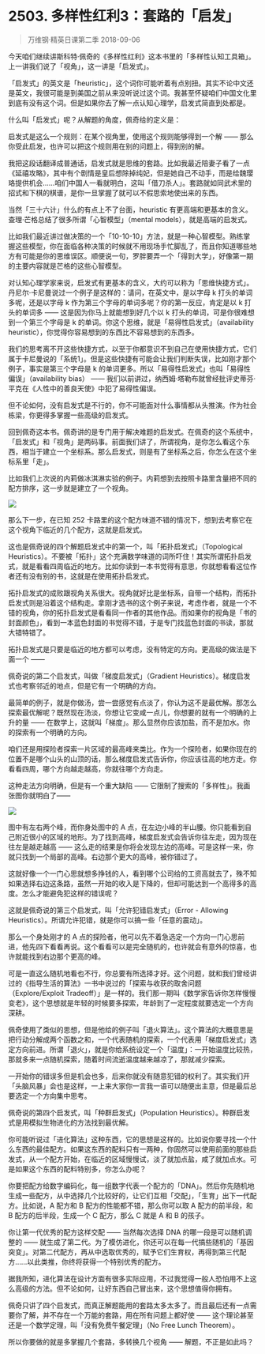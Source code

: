 # 2503. 多样性红利3：套路的「启发」
> 万维钢·精英日课第二季
2018-09-06

今天咱们继续讲斯科特·佩奇的《多样性红利》这本书里的「多样性认知工具箱」。上一讲我们说了「视角」，这一讲是「启发式」。

「启发式」的英文是「heuristic」，这个词你可能听着有点别扭。其实不论中文还是英文，我很可能是到美国之前从来没听说过这个词。我甚至怀疑咱们中国文化里到底有没有这个词。但是如果你去了解一点认知心理学，启发式简直到处都是。

什么叫「启发式」呢？从解题的角度，佩奇给的定义是：

启发式是这么一个规则：在某个视角里，使用这个规则能够得到一个解 —— 那么你受此启发，也许可以把这个规则用在别的问题上，得到别的解。

我把这段话翻译成普通话，启发式就是思维的套路。比如我最近陪妻子看了一点《延禧攻略》，其中有个剧情是皇后想除掉纯妃，但是她自己不动手，而是给魏璎珞提供机会……咱们中国人一看就明白，这叫「借刀杀人」。套路就如同武术里的招式和下棋的棋谱，是你一旦掌握了就可以不假思索地使出来的东西。

当然「三十六计」什么的有点上不了台面，heuristic 有更高端和更基本的含义。查理·芒格总结了很多所谓「心智模型」（mental models），就是高端的启发式。

比如我们最近讲过做决策的一个「10-10-10」方法，就是一种心智模型。熟练掌握这些模型，你在面临各种决策的时候就不用现场手忙脚乱了，而且你知道哪些地方有可能是你的思维误区。顺便说一句，罗胖要弄一个「得到大学」，好像第一期的主要内容就是芒格的这些心智模型。

对认知心理学家来说，启发式有更基本的含义，大约可以称为「思维快捷方式」。丹尼尔·卡尼曼说过一个例子是这样的：请问，在英文中，是以字母 k 打头的单词多呢，还是以字母 k 作为第三个字母的单词多呢？你的第一反应，肯定是以 k 打头的单词多 —— 这是因为你马上就能想到好几个以 k 打头的单词，可是你很难想到一个第三个字母是 k 的单词。你这个思维，就是「易得性启发式」（availability heuristic），你觉得你容易想到的东西比不容易想到的东西多。

我们的思考离不开这些快捷方式，以至于你都意识不到自己在使用快捷方式，它们属于卡尼曼说的「系统1」。但是这些快捷有可能会让我们判断失误，比如刚才那个例子，事实是第三个字母是 k 的单词更多。所以「易得性启发式」也叫「易得性偏误」（availability bias） —— 我们以前讲过，纳西姆·塔勒布就曾经批评史蒂芬·平克在《人性中的善良天使》中犯了易得性偏误。

但不论如何，没有启发式是不行的，你不可能面对什么事情都从头推演。作为社会栋梁，你更得多掌握一些高级的启发式。

回到佩奇这本书。佩奇讲的是专门用于解决难题的启发式。在佩奇的这个系统中，「启发式」和「视角」是两码事。前面我们讲了，所谓视角，是你怎么看这个东西，相当于建立一个坐标系。那么启发式，则是有了坐标系之后，你怎么在这个坐标系里「走」。

比如我们上次说的内莉做冰淇淋实验的例子。内莉想到去按照卡路里含量把不同的配方排序，这一步就是建立了一个视角。

![](https://raw.githubusercontent.com/dalong0514/selfstudy/master/图片链接/万维钢/2019149.jpg)

那么下一步，在已知 252 卡路里的这个配方味道不错的情况下，想到去考察它在这个视角下临近的几个配方，这就是启发式。

这也是佩奇说的四个解题启发式中的第一个，叫「拓扑启发式」（Topological Heuristics）。不要被「拓扑」这个充满数学味道的词所吓住！其实所谓拓扑启发式，就是看看四周临近的地方。比如你读到一本书觉得有意思，你就想看看这位作者还有没有别的书，这就是在使用拓扑启发式。

拓扑启发式的成败跟视角关系很大。视角就好比是坐标系，自带一个结构，而拓扑启发式则是沿着这个结构走。拿刚才选书的这个例子来说，考虑作者，就是一个不错的视角，你的拓扑启发式是看看同一作者的其他作品。而如果你的视角是「书的封面颜色」，看到一本蓝色封面的书觉得不错，于是专门找蓝色封面的书读，那就大错特错了。

拓扑启发式是只要是临近的地方都可以考虑，没有特定的方向。更高级的做法是下面一个 ——

佩奇说的第二个启发式，叫做「梯度启发式」（Gradient Heuristics）。梯度启发式也考察邻近的地点，但是它有一个明确的方向。

最简单的例子，就是你做汤，尝一尝感觉有点淡了，你认为这不是最优解。那怎么探索最优解呢？既然现在汤淡，你想让它变咸一点儿，你想要的就有一个明确的上升的量 —— 在数学上，这就叫「梯度」。那么显然你应该加盐，而不是加水。你的探索有一个明确的方向。

咱们还是用探险者探索一片区域的最高峰来类比。作为一个探险者，如果你现在的位置不是哪个山头的山顶的话，那么梯度启发式告诉你，你应该往高的地方走。你看看四周，哪个方向越走越高，你就往哪个方向走。

这种走法方向明确，但是有一个重大缺陷 —— 它限制了搜索的「多样性」。我画张图你就明白了—— 

![](https://raw.githubusercontent.com/dalong0514/selfstudy/master/图片链接/万维钢/2019150.jpg)

图中有左右两个峰，而你身处图中的 A 点，在左边小峰的半山腰。你只能看到自己附近很小的区域的地形。为了找到高峰，梯度启发式会告诉你往左走，因为现在往左是越走越高 —— 这么走的结果是你将会发现左边的高峰。可是这样一来，你就只找到一个局部的高峰。右边那个更大的高峰，被你错过了。

这就好像一个一门心思就想多挣钱的人，看到哪个公司给的工资高就去了，殊不知如果选择右边这条路，虽然一开始的收入是下降的，但却可能达到一个高得多的高度。怎么才能避免犯这样的错误呢？

这就是佩奇说的第三个启发式，叫「允许犯错启发式」（Error - Allowing Heuristics）。所谓允许犯错，就是你可以搞一些「任意的震动」。

那么一个身处刚才的 A 点的探险者，他可以先不着急选定一个方向一门心思前进，他先四下看看再说。这个看看可以是完全随机的，也许就会有意外的惊喜，也许就能找到右边那个更高的峰。

可是一直这么随机地看也不行，你总要有所选择才好。这个问题，就和我们曾经讲过的《指导生活的算法》一书中说过的「探索与收获的取舍问题（Explore/Exploit Tradeoff）」是一样的。我们那一期叫《数学家告诉你怎样慢慢变老》，这个思想就是年轻的时候要多探索，年龄到了一定程度就要选定一个方向深耕。

佩奇使用了类似的思想，但是他给的例子叫「退火算法」。这个算法的大概意思是把行动分解成两个函数之和，一个代表随机的探索，一个代表用「梯度启发式」选定方向前进。所谓「退火」，就是你给系统设定一个「温度」：一开始温度比较热，那就多来一点随机探索，随着时间流逝温度越来越凉了，那就减少探索。

一开始你的错误多但是机会也多，后来你就没有随意犯错的权利了。其实我们开「头脑风暴」会也是这样，一上来大家你一言我一语可以随便出主意，但是最后总要选定一个方向集中思考。

佩奇说的第四个启发式，叫「种群启发式」（Population Heuristics）。种群启发式是用模拟生物进化的方法找到最优解。

你可能听说过「进化算法」这种东西，它的思想是这样的。比如说你要寻找一个什么东西的最佳配方。如果这东西的配料只有一两种，你固然可以使用前面的那些启发式，从一个配方开始，在临近的区域慢慢试，淡了就加点盐，咸了就加点水。可是如果这个东西的配料特别多，你怎么办呢？

你要把配方给数字编码化，每一组数字代表一个配方的「DNA」。然后你先随机地生成一些配方，从中选择几个比较好的，让它们互相「交配」，「生育」出下一代配方。比如说，A 配方和 B 配方的性能都不错，那么你可以取 A 配方的前半段，和 B 配方的后半段，生成一个 C 配方，那么 C 就是 A 和 B 的孩子。

你让第一代优秀的配方这样交配 —— 当然每次选择 DNA 的哪一段是可以随机调整的 —— 就生成了第二代。为了模仿进化，你还可以在每一代搞些随机的「基因突变」。对第二代配方，再从中选取优秀的，赋予它们生育权，再得到第三代配方……以此类推，你终将获得一个特别优秀的配方。

据我所知，进化算法在设计方面有很多实际应用，不过我觉得一般人恐怕用不上这么高级的方法。但不论如何，让好东西自己冒出来，这个思想值得你拥有。

佩奇只讲了四个启发式，而真正解题能用的套路太多太多了。而且最后还有一点需要你了解，并不存在一个万能的套路，用在所有问题上都好使 —— 这个理论甚至还是一个数学定理，叫「没有免费午餐定理」（No Free Lunch Theorem）。

所以你要做的就是多掌握几个套路，多转换几个视角 —— 解题，不正是如此吗？

